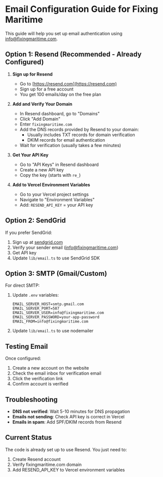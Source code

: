 # Email Configuration Guide for Fixing Maritime

This guide will help you set up email authentication using info@fixingmaritime.com.

## Option 1: Resend (Recommended - Already Configured)

1. **Sign up for Resend**
   - Go to [https://resend.com](https://resend.com)
   - Sign up for a free account
   - You get 100 emails/day on the free plan

2. **Add and Verify Your Domain**
   - In Resend dashboard, go to "Domains"
   - Click "Add Domain"
   - Enter `fixingmaritime.com`
   - Add the DNS records provided by Resend to your domain:
     - Usually includes TXT records for domain verification
     - DKIM records for email authentication
   - Wait for verification (usually takes a few minutes)

3. **Get Your API Key**
   - Go to "API Keys" in Resend dashboard
   - Create a new API key
   - Copy the key (starts with `re_`)

4. **Add to Vercel Environment Variables**
   - Go to your Vercel project settings
   - Navigate to "Environment Variables"
   - Add: `RESEND_API_KEY` = your API key

## Option 2: SendGrid

If you prefer SendGrid:

1. Sign up at [sendgrid.com](https://sendgrid.com)
2. Verify your sender email (info@fixingmaritime.com)
3. Get API key
4. Update `lib/email.ts` to use SendGrid SDK

## Option 3: SMTP (Gmail/Custom)

For direct SMTP:

1. Update `.env` variables:
   ```
   EMAIL_SERVER_HOST=smtp.gmail.com
   EMAIL_SERVER_PORT=587
   EMAIL_SERVER_USER=info@fixingmaritime.com
   EMAIL_SERVER_PASSWORD=your-app-password
   EMAIL_FROM=info@fixingmaritime.com
   ```

2. Update `lib/email.ts` to use nodemailer

## Testing Email

Once configured:

1. Create a new account on the website
2. Check the email inbox for verification email
3. Click the verification link
4. Confirm account is verified

## Troubleshooting

- **DNS not verified**: Wait 5-10 minutes for DNS propagation
- **Emails not sending**: Check API key is correct in Vercel
- **Emails in spam**: Add SPF/DKIM records from Resend

## Current Status

The code is already set up to use Resend. You just need to:
1. Create Resend account
2. Verify fixingmaritime.com domain
3. Add RESEND_API_KEY to Vercel environment variables